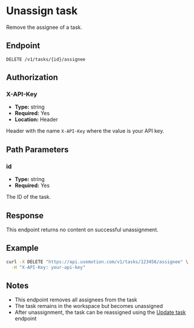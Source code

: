 # Unassign task

Remove the assignee of a task.

## Endpoint

```
DELETE /v1/tasks/{id}/assignee
```

## Authorization

### X-API-Key

- **Type:** string
- **Required:** Yes
- **Location:** Header

Header with the name `X-API-Key` where the value is your API key.

## Path Parameters

### id

- **Type:** string
- **Required:** Yes

The ID of the task.

## Response

This endpoint returns no content on successful unassignment.

## Example

```bash
curl -X DELETE "https://api.usemotion.com/v1/tasks/123456/assignee" \
  -H "X-API-Key: your-api-key"
```

## Notes

- This endpoint removes all assignees from the task
- The task remains in the workspace but becomes unassigned
- After unassignment, the task can be reassigned using the [Update task](./patch.md) endpoint